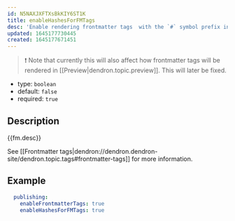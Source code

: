 ```yaml
---
id: N5NAXJXFTXsBkKIY6ST1K
title: enableHashesForFMTags
desc: 'Enable rendering frontmatter tags  with the `#` symbol prefix in published notes.'
updated: 1645177730445
created: 1645177671451
---
```


> ❗ Note that currently this will also affect how frontmatter tags will be rendered in [[Preview|dendron.topic.preview]]. This will later be fixed.

- type: `boolean`
- default: `false` 
- required: `true`

## Description
{{fm.desc}}

See [[Frontmatter tags|dendron://dendron.dendron-site/dendron.topic.tags#frontmatter-tags]] for more information.

## Example

```yml
  publishing:
    enableFrontmatterTags: true
    enableHashesForFMTags: true
```
